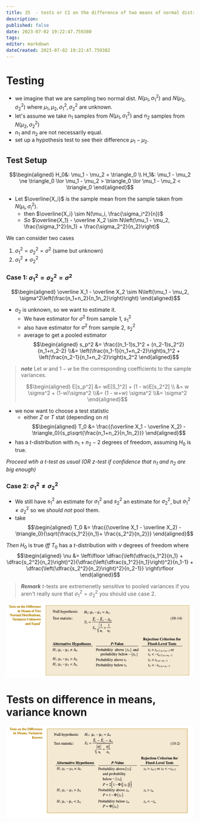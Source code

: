 ```yaml
---
title: 35  - tests or CI on the difference of two means of normal distributions with variance unknown.md
description:
published: false
date: 2023-07-02 19:22:47.759380
tags:
editor: markdown
dateCreated: 2023-07-02 19:22:47.759382
---
```


# Testing
- we imagine that we are sampling two normal dist. $N(\mu_1, \sigma_1^2)$ and $N(\mu_2, \sigma_2^2)$ where $\mu_1, \mu_2, \sigma_1^2, \sigma_2^2$ are unknown.
- let's assume we take $n_1$ samples from $N(\mu_1, \sigma_1^2)$ and $n_2$ samples from $N(\mu_2, \sigma_2^2)$
- $n_1$ and $n_2$ are not necessarily equal.
- set up a hypothesis test to see their difference $\mu_1 - \mu_2$.

## Test Setup
$$\begin{aligned}
    H_0&: \mu_1 - \mu_2 = \triangle_0 \\
    H_1&: \mu_1 - \mu_2 \ne \triangle_0 \lor \mu_1 - \mu_2 > \triangle_0 \lor \mu_1 - \mu_2 < \triangle_0
\end{aligned}$$
- Let $\overline{X_i}$ is the sample mean from the sample taken from $N(\mu_i, \sigma_i^2)$.
    - then $\overline{X_i} \sim N(\mu_i, \frac{\sigma_i^2}{n})$
    - *So* $\overline{X_1} - \overline X_2 \sim N\left(\mu_1 - \mu_2, \frac{\sigma_1^2}{n_1} + \frac{\sigma_2^2}{n_2}\right)$

We can consider two cases
1. $\sigma_1^2 = \sigma_2^2 = \sigma^2$ (same but unknown)
2. $\sigma_1^2 \ne \sigma_2^2$

### Case 1: $\sigma_1^2 = \sigma_2^2 = \sigma^2$
$$\begin{aligned}
    \overline X_1 - \overline X_2 \sim N\left(\mu_1 - \mu_2, \sigma^2\left(\frac{n_1+n_2}{n_1n_2}\right)\right)
\end{aligned}$$
- $\sigma_2$ is unknown, so we want to estimate it.
    - We have estimator for $\sigma^2$ from sample 1, $s_1^2$
    - also have estimator for $\sigma^2$ from sample 2, $s_2^2$
    - average to get a pooled estimator
$$\begin{aligned}
    s_p^2 &= \frac{(n_1-1)s_1^2 + (n_2-1)s_2^2}{n_1+n_2-2}
    \\&= \left(\frac{n_1-1}{n_1+n_2-2}\right)s_1^2 +
        \left(\frac{n_2-1}{n_1+n_2-2}\right)s_2^2
\end{aligned}$$

> ***note***
> Let $w$ and $1-w$ be the corresponding coefficients to the sample variances.
> 
> $$\begin{aligned}
>     E[s_p^2] &= wE[S_1^2] + (1 - w)E[s_2^2] \\
>     &=
>         w \sigma^2 + (1-w)\sigma^2
>     \\&=
>         (1 - w+w) \sigma^2
>     \\&=
>         \sigma^2
> \end{aligned}$$

- we now want to choose a test statistic
    - either $Z$ or $T$ stat (depending on $n$)
$$\begin{aligned}
    T_0 &=
        \frac{(\overline X_1 - \overline X_2) - \triangle_0}{s_p\sqrt{\frac{n_1+n_2}{n_1n_2}}}
\end{aligned}$$
- has a $t$-distribution with $n_1 + n_2 - 2$ degrees of freedom, assuming $H_0$ is true.

*Proceed wtih a $t$-test as usual (OR $z$-test if confidence that $n_1$ and $n_2$ are big enough)*

### Case 2: $\sigma_1^2 \ne \sigma_2^2$
- We still have $s_1^2$ an estimate for $\sigma_1^2$ and $s_2^2$ an estimate for $\sigma_2^2$, but $\sigma_1^2 \ne \sigma_2^2$ so we *should not* pool them.
- take
$$\begin{aligned}
    T_0 &=
        \frac{(\overline X_1 - \overline X_2) - \triangle_0}{\sqrt{\frac{s_1^2}{n_1}+ \frac{s_2^2}{n_2}}}
\end{aligned}$$

*Then* $H_0$ is true *iff* $T_0$ has a $t$-distribution with $\nu$ degrees of freedom where
$$\begin{aligned}
    \nu &=
        \left\lfloor \dfrac{\left(\dfrac{s_1^2}{n_1} + \dfrac{s_2^2}{n_2}\right)^2}{\dfrac{\left(\dfrac{s_1^2}{n_1}\right)^2}{n_1-1} + \dfrac{\left(\dfrac{s_2^2}{n_2}\right)^2}{n_2-1}} \right\rfloor
\end{aligned}$$

> ***Remark***
> $t$-tests are extremenetly sensitive to pooled variances if you aren't really sure that $\sigma_1^2 = \sigma_2^2$ you should use case 2.

![](/images/20221208105003.png)

# Tests on difference in means, variance known
![](/images/20221208104552.png)
